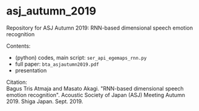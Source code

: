 # asj_autumn_2019
Repository for ASJ Autumn 2019: RNN-based dimensional speech emotion recognition

Contents:
- (python) codes, main script: `ser_api_egemaps_rnn.py`
- full paper: `bta_asjautumn2019.pdf`
- presentation

Citation:  
Bagus Tris Atmaja and Masato Akagi. "RNN-based dimensional speech emotion recognition". Acoustic Society of Japan (ASJ) Meeting Autumn 2019. Shiga Japan. Sept. 2019.
